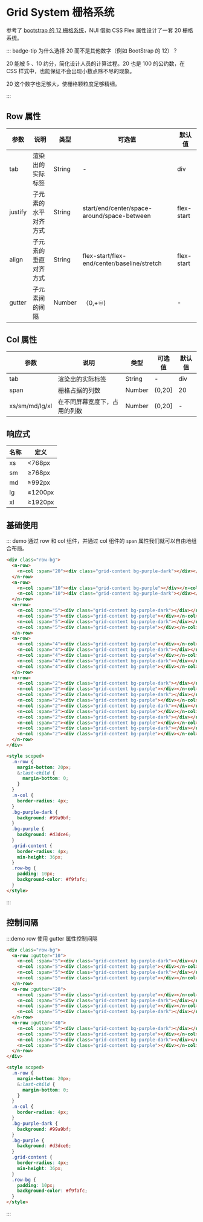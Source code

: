 # Grid System 栅格系统

参考了 [bootstrap 的 12 栅格系统](https://getbootstrap.com/docs/5.0/layout/grid/)，NUI 借助 CSS Flex 属性设计了一套 20 栅格系统。

::: badge-tip 为什么选择 20 而不是其他数字（例如 BootStrap 的 12）？

20 能被 5 、10 约分，简化设计人员的计算过程。20 也是 100 的公约数，在 CSS 样式中，也能保证不会出现小数点除不尽的现象。

20 这个数字也足够大，使栅格颗粒度足够精细。

:::

## Row 属性

| 参数    | 说明                 | 类型   | 可选值                                      | 默认值     |
| ------- | -------------------- | ------ | ------------------------------------------- | ---------- |
| tab     | 渲染出的实际标签     | String | -                                           | div        |
| justify | 子元素的水平对齐方式 | String | start/end/center/space-around/space-between | flex-start |
| align   | 子元素的垂直对齐方式 | String | flex-start/flex-end/center/baseline/stretch | flex-start |
| gutter  | 子元素间的间隔       | Number | （0,+♾️)                                     | -          |

## Col 属性

| 参数           | 说明                         | 类型   | 可选值 | 默认值 |
| -------------- | ---------------------------- | ------ | ------ | ------ |
| tab            | 渲染出的实际标签             | String | -      | div    |
| span           | 栅格占据的列数               | Number | (0,20] | 20     |
| xs/sm/md/lg/xl | 在不同屏幕宽度下，占用的列数 | Number | (0,20] | -      |

## 响应式

| 名称 | 定义    |
| ---- | ------- |
| xs   | <768px  |
| sm   | ≥768px  |
| md   | ≥992px  |
| lg   | ≥1200px |
| xl   | ≥1920px |



## 基础使用

::: demo 通过 row 和 col 组件，并通过 col 组件的 `span` 属性我们就可以自由地组合布局。

```html
<div class="row-bg">
  <n-row>
    <n-col :span="20"><div class="grid-content bg-purple-dark"></div></n-col>
  </n-row>
  <n-row>
    <n-col :span="10"><div class="grid-content bg-purple"></div></n-col>
    <n-col :span="10"><div class="grid-content bg-purple-dark"></div></n-col>
  </n-row>
  <n-row>
    <n-col :span="5"><div class="grid-content bg-purple-dark"></div></n-col>
    <n-col :span="5"><div class="grid-content bg-purple"></div></n-col>
    <n-col :span="5"><div class="grid-content bg-purple-dark"></div></n-col>
    <n-col :span="5"><div class="grid-content bg-purple"></div></n-col>
  </n-row>
  <n-row>
    <n-col :span="4"><div class="grid-content bg-purple"></div></n-col>
    <n-col :span="4"><div class="grid-content bg-purple-dark"></div></n-col>
    <n-col :span="4"><div class="grid-content bg-purple"></div></n-col>
    <n-col :span="4"><div class="grid-content bg-purple-dark"></div></n-col>
    <n-col :span="4"><div class="grid-content bg-purple"></div></n-col>
  </n-row>
  <n-row>
    <n-col :span="2"><div class="grid-content bg-purple-dark"></div></n-col>
    <n-col :span="2"><div class="grid-content bg-purple"></div></n-col>
    <n-col :span="2"><div class="grid-content bg-purple-dark"></div></n-col>
    <n-col :span="2"><div class="grid-content bg-purple"></div></n-col>
    <n-col :span="2"><div class="grid-content bg-purple-dark"></div></n-col>
    <n-col :span="2"><div class="grid-content bg-purple"></div></n-col>
    <n-col :span="2"><div class="grid-content bg-purple-dark"></div></n-col>
    <n-col :span="2"><div class="grid-content bg-purple"></div></n-col>
    <n-col :span="2"><div class="grid-content bg-purple-dark"></div></n-col>
    <n-col :span="2"><div class="grid-content bg-purple"></div></n-col>
  </n-row>
</div>

<style scoped>
  .n-row {
    margin-bottom: 20px;
    &:last-child {
      margin-bottom: 0;
    }
  }
  .n-col {
    border-radius: 4px;
  }
  .bg-purple-dark {
    background: #99a9bf;
  }
  .bg-purple {
    background: #d3dce6;
  }
  .grid-content {
    border-radius: 4px;
    min-height: 36px;
  }
  .row-bg {
    padding: 10px;
    background-color: #f9fafc;
  }
</style>
```

:::

## 控制间隔

:::demo row 使用 gutter 属性控制间隔

```html
<div class="row-bg">
  <n-row :gutter="10">
    <n-col :span="5"><div class="grid-content bg-purple-dark"></div></n-col>
    <n-col :span="5"><div class="grid-content bg-purple"></div></n-col>
    <n-col :span="5"><div class="grid-content bg-purple-dark"></div></n-col>
    <n-col :span="5"><div class="grid-content bg-purple"></div></n-col>
  </n-row>
  <n-row :gutter="20">
    <n-col :span="5"><div class="grid-content bg-purple"></div></n-col>
    <n-col :span="5"><div class="grid-content bg-purple-dark"></div></n-col>
    <n-col :span="5"><div class="grid-content bg-purple"></div></n-col>
    <n-col :span="5"><div class="grid-content bg-purple-dark"></div></n-col>
  </n-row>
  <n-row :gutter="40">
    <n-col :span="5"><div class="grid-content bg-purple-dark"></div></n-col>
    <n-col :span="5"><div class="grid-content bg-purple"></div></n-col>
    <n-col :span="5"><div class="grid-content bg-purple-dark"></div></n-col>
    <n-col :span="5"><div class="grid-content bg-purple"></div></n-col>
  </n-row>
</div>

<style scoped>
  .n-row {
    margin-bottom: 20px;
    &:last-child {
      margin-bottom: 0;
    }
  }
  .n-col {
    border-radius: 4px;
  }
  .bg-purple-dark {
    background: #99a9bf;
  }
  .bg-purple {
    background: #d3dce6;
  }
  .grid-content {
    border-radius: 4px;
    min-height: 36px;
  }
  .row-bg {
    padding: 10px;
    background-color: #f9fafc;
  }
</style>
```

:::